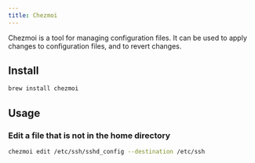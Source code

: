 ```yaml
---
title: Chezmoi
---
```


Chezmoi is a tool for managing configuration files. It can be used to apply changes to configuration files, and to revert changes.

## Install

```bash
brew install chezmoi
```

## Usage


### Edit a file that is not in the home directory

```bash
chezmoi edit /etc/ssh/sshd_config --destination /etc/ssh
```
